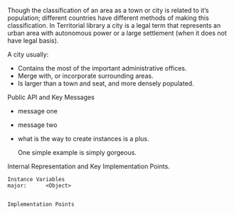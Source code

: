 Though the classification of an area as a town or city is related to it’s population; different countries have different methods of making this classification. In Territorial library a city is a legal term that represents an urban area with autonomous power or a large settlement (when it does not have legal basis).

A city usually:

- Contains the most of the important administrative offices.
- Merge with, or incorporate surrounding areas.
- Is larger than a town and seat, and more densely populated.

Public API and Key Messages

- message one   
- message two 
- what is the way to create instances is a plus.

   One simple example is simply gorgeous.
 
Internal Representation and Key Implementation Points.

    Instance Variables
	major:		<Object>


    Implementation Points
